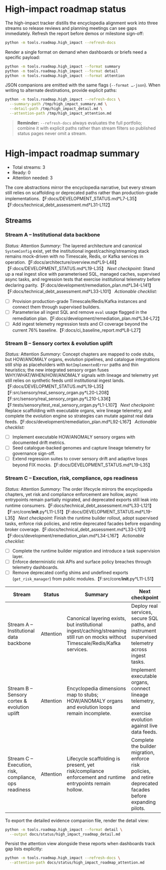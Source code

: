 # High-impact roadmap status

The high-impact tracker distills the encyclopedia alignment work into three
streams so release reviews and planning meetings can see gaps immediately.
Refresh the report before demos or milestone sign-off:

```bash
python -m tools.roadmap.high_impact --refresh-docs
```

Render a single format on demand when dashboards or briefs need a specific
payload:

```bash
python -m tools.roadmap.high_impact --format summary
python -m tools.roadmap.high_impact --format detail
python -m tools.roadmap.high_impact --format attention
```

JSON companions are emitted with the same flags (`--format …-json`). When
writing to alternate destinations, provide explicit paths:

```bash
python -m tools.roadmap.high_impact --refresh-docs \
  --summary-path /tmp/high_impact_summary.md \
  --detail-path /tmp/high_impact_detail.md \
  --attention-path /tmp/high_impact_attention.md
```

> **Reminder:** `--refresh-docs` always evaluates the full portfolio; combine it
> with explicit paths rather than stream filters so published status pages never
> omit a stream.

<!-- HIGH_IMPACT_PORTFOLIO:START -->
# High-impact roadmap summary

- Total streams: 3
- Ready: 0
- Attention needed: 3

The core abstractions mirror the encyclopedia narrative, but every stream still
relies on scaffolding or deprecated paths rather than production-grade
implementations.【F:docs/DEVELOPMENT_STATUS.md†L7-L35】【F:docs/technical_debt_assessment.md†L31-L112】

## Streams

### Stream A – Institutional data backbone

*Status:* Attention
*Summary:* The layered architecture and canonical `SystemConfig` exist, yet the
institutional ingest/caching/streaming stack remains mock-driven with no
Timescale, Redis, or Kafka services in operation.【F:docs/architecture/overview.md†L9-L48】【F:docs/DEVELOPMENT_STATUS.md†L19-L35】
*Next checkpoint:* Stand up a real ingest slice with parameterised SQL, managed
caches, supervised async tasks, and regression tests that exercise institutional
telemetry before declaring parity.【F:docs/development/remediation_plan.md†L34-L141】【F:docs/technical_debt_assessment.md†L33-L101】
*Actionable checklist:*
  - [ ] Provision production-grade Timescale/Redis/Kafka instances and connect them through supervised builders.
  - [ ] Parameterise all ingest SQL and remove `eval` usage flagged in the remediation plan.【F:docs/development/remediation_plan.md†L34-L72】
  - [ ] Add ingest telemetry regression tests and CI coverage beyond the current 76% baseline.【F:docs/ci_baseline_report.md†L8-L27】

### Stream B – Sensory cortex & evolution uplift

*Status:* Attention
*Summary:* Concept chapters are mapped to code stubs, but HOW/ANOMALY organs,
evolution pipelines, and catalogue integrations still ship as placeholders with
`NotImplementedError` paths and thin heuristics; the new integrated sensory organ
fuses WHY/WHAT/WHEN/HOW/ANOMALY signals with lineage and telemetry yet still
relies on synthetic feeds until institutional ingest lands.【F:docs/DEVELOPMENT_STATUS.md†L19-L35】【F:src/sensory/real_sensory_organ.py†L20-L208】【F:src/sensory/real_sensory_organ.py†L210-L336】【F:tests/sensory/test_real_sensory_organ.py†L1-L107】
*Next checkpoint:* Replace scaffolding with executable organs, wire lineage
telemetry, and complete the evolution engine so strategies can mutate against
real data feeds.【F:docs/development/remediation_plan.md†L92-L167】
*Actionable checklist:*
  - [ ] Implement executable HOW/ANOMALY sensory organs with documented drift metrics.
  - [ ] Seed catalogue-backed genomes and capture lineage telemetry for governance sign-off.
  - [ ] Extend regression suites to cover sensory drift and adaptive loops beyond FIX mocks.【F:docs/DEVELOPMENT_STATUS.md†L19-L35】

### Stream C – Execution, risk, compliance, ops readiness

*Status:* Attention
*Summary:* The order lifecycle mirrors the encyclopedia chapters, yet risk and
compliance enforcement are hollow, async entrypoints remain partially migrated,
 and deprecated exports still leak into runtime consumers.【F:docs/technical_debt_assessment.md†L33-L121】【F:src/core/__init__.py†L11-L51】【F:docs/DEVELOPMENT_STATUS.md†L19-L35】
*Next checkpoint:* Finish the runtime builder rollout, adopt supervised tasks,
enforce risk policies, and retire deprecated facades before expanding broker
coverage.【F:docs/technical_debt_assessment.md†L33-L101】【F:docs/development/remediation_plan.md†L34-L167】
*Actionable checklist:*
  - [ ] Complete the runtime builder migration and introduce a task supervision layer.
  - [ ] Enforce deterministic risk APIs and surface policy breaches through telemetry dashboards.
  - [ ] Remove deprecated config shims and undefined exports (`get_risk_manager`) from public modules.【F:src/core/__init__.py†L11-L51】
<!-- HIGH_IMPACT_PORTFOLIO:END -->

<!-- HIGH_IMPACT_SUMMARY:START -->
| Stream | Status | Summary | Next checkpoint |
| --- | --- | --- | --- |
| Stream A – Institutional data backbone | Attention | Canonical layering exists, but institutional ingest/caching/streaming still run on mocks without Timescale/Redis/Kafka services. | Deploy real services, secure SQL paths, and instrument supervised telemetry across ingest tasks. |
| Stream B – Sensory cortex & evolution uplift | Attention | Encyclopedia dimensions map to stubs; HOW/ANOMALY organs and evolution loops remain incomplete. | Implement executable organs, connect lineage telemetry, and exercise evolution against live data feeds. |
| Stream C – Execution, risk, compliance, ops readiness | Attention | Lifecycle scaffolding is present, yet risk/compliance enforcement and runtime entrypoints remain hollow. | Complete the builder migration, enforce risk policies, and retire deprecated facades before expanding pilots. |
<!-- HIGH_IMPACT_SUMMARY:END -->

To export the detailed evidence companion file, render the detail view:

```bash
python -m tools.roadmap.high_impact --format detail \
  --output docs/status/high_impact_roadmap_detail.md
```

Persist the attention view alongside these reports when dashboards track gap
lists explicitly:

```bash
python -m tools.roadmap.high_impact --refresh-docs \
  --attention-path docs/status/high_impact_roadmap_attention.md
```
